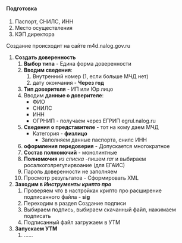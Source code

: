 #### Подготовка
1. Паспорт, СНИЛС, ИНН
2. Место осуществления
3. КЭП директора


Создание происходит на сайте m4d.nalog.gov.ru

1. **Создать доверенность**
	1. **Выбор типа** - Едина форма доверенности
	2. **Вводим сведения**:
		1. Внутренний номер (1, если больше МЧД нет)
		2. дату окончания - **Через год**
	3. **Тип доверителя** - ИП или Юр лицо
	4. Вводим **данные о доверителе**:
		- ФИО
		- СНИЛС
		- ИНН
		- ОГРНИП - получаем через ЕГРИП egrul.nalog.ru
	5. **Сведения о представителе** - тот на кому даем МЧД
		- Категория - **физлицо**
			- Заполняем данные паспорта, снилс ИНН
	6. **оформления передоверия** - Допускается многократное
	7. **Состав полномочий** - монолинтные
	8. **Полномочия** _из списка_ -пишем _rar_ и выбираем росалкоголрегулирвоание (для ЕГАИС)
	9. Пароль доверенности не заполняем
	10. Просмотр результатов - Сформировать XML
2. **Заходим в _Инструменты крипто про_**
	1. Проверяем что в настройках крипто про расширение подписанного файла - **sig**
	2. Переходим в раздел Создание подписи
	3. Выбираем подпись, выбираем скачанный файл, нажимаем подписать
	4. Подписанный файл загружаем в УТМ
3. **Запускаем УТМ**
	1. ......